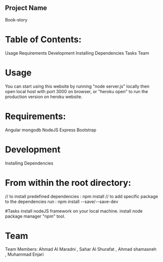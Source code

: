 ## Project Name
Book-story

# Table of Contents:
Usage
Requirements
Development
Installing Dependencies
Tasks
Team

# Usage
You can start using this website by running "node server.js" locally then open local host with port 3000 on browser, or "heroku open" to run the production version on heroku website.

# Requirements:
Angular
mongodb
NodeJS
Express
Bootstrap

# Development
Installing Dependencies

# From within the root directory:
// to install predefined dependencies : npm install
// to add specific package to the dependencies run : npm install --save/--save-dev <package-name>

#Tasks
install nodeJS framework on your local machine.
install node package manager "npm" tool.

# Team
Team Members: Ahmad Al Maradni , Sahar Al Shurafat , Ahmad shamasneh , Muhammad Enjari